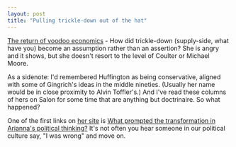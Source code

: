 ```yaml
---
layout: post
title: "Pulling trickle-down out of the hat"
---
```




<a href="http://www.salon.com/news/col/huff/2002/09/05/voodoo/index.html">The return of voodoo economics</a> - How did trickle-down (supply-side, what have you) become an assumption rather than an assertion? She is angry and it shows, but she doesn't resort to the level of Coulter or Michael Moore.

<p>As a sidenote: I'd remembered Huffington as being conservative, aligned with some of Gingrich's ideas in the middle nineties. (Usually her name would be in close proximity to Alvin Toffler's.) And I've read these columns of hers on Salon for some time that are anything but doctrinaire. So what happened?</p>

<p>One of the first links on <a href="http://wwww.ariannaonline.com/">her site</a>    is <a href="http://www.ariannaonline.com/latimes.html">What prompted the transformation in Arianna's political thinking?</a> It's not often you hear someone in our political culture say, "I was wrong" and move on.


